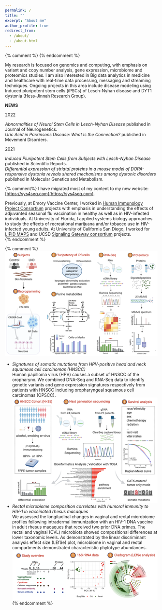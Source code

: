```yaml
---
permalink: /
title: ""
excerpt: "About me"
author_profile: true
redirect_from: 
  - /about/
  - /about.html
---
```

{% comment %} {% endcomment %}

My research is focused on genomics and computing, with emphasis on variant and copy number analysis, gene expression, microbiome and proteomics studies. I am also interested in Big data analytics in medicine and healthcare with real-time data processing, messaging and streaming techniques. Ongoing projects in this area include disease modeling using Induced pluripotent stem cells (iPSCs) of Lesch-Nyhan disease and DYT1 dystonia (<a href="http://pharmacology.emory.edu/hess-jinnah/index.html" target="_blank">Hess-Jinnah Research Group</a>).  

<b>NEWS</b>

2022  

<em>Abnormalities of Neural Stem Cells in Lesch-Nyhan Disease</em> published in Journal of Neurogenetics.  
<em>Uric Acid in Parkinsons Disease: What Is the Connection?</em> published in Movement Disorders.   

2021  

<em>Induced Pluripotent Stem Cells from Subjects with Lesch-Nyhan Disease</em> published in Scientific Reports.    
<em>Differential expression of striatal proteins in a mouse model of DOPA-responsive dystonia reveals shared mechanisms among dystonic disorders</em> published in Molecular Genetics and Metabolism.  

{% comment%}
I have migrated most of my content to my new website: [https://sys4seq.com](https://sys4seq.com).  

Previously, at Emory Vaccine Center, I worked in [Human Immunology Project Consortium](https://www.immuneprofiling.org/) projects with emphasis in understanding the effects of adjuvanted seasonal flu vaccination in healthy as well as in HIV-infected individuals. At University of Florida, I applied systems biology approaches to study the effects of recreational marijuana and/or tobacco use in HIV-infected young adults. At University of California San Diego, I worked for [LIPID MAPS](http://www.lipidmaps.org) and UCSD [Signaling Gateway consortium](http://www.signalinggateway.org/molecule/) projects.  
{% endcomment %}  

<!-- Google tag (gtag.js) -->
<script async src="https://www.googletagmanager.com/gtag/js?id=G-RWM39QLMPF"></script>
<script>
  window.dataLayer = window.dataLayer || [];
  function gtag(){dataLayer.push(arguments);}
  gtag('js', new Date());

  gtag('config', 'G-RWM39QLMPF');
</script>

{% comment %}
![Lesch-Nyhan-Disease](/images/illustration1.png)    

* _Signatures of somatic mutations from HPV-positive head and neck squamous cell carcinomas (HNSCC)_  
Human papilloma virus (HPV) causes a subset of HNSCC of the oropharynx. We combined DNA-Seq and RNA-Seq data to identify genetic variants and gene expression signatures respectively from patients with HNSCC including oropharyngeal squamous cell carcinomas (OPSCC).
![/cancer_mutations](/images/illustration2.png)  
* _Rectal microbiome composition correlates with humoral immunity to HIV-1 in vaccinated rhesus macaques_  
We assessed the longitudinal changes in vaginal and rectal microbiome profiles following intradermal immunization with an HIV-1 DNA vaccine in adult rhesus macaques that received two prior DNA primes. The rectal and vaginal (CVL) microbiota showed compositional differences at lower taxonomic levels. As demonstrated by the linear discriminant analysis effect size (LEfSe) plot, microbiome in vaginal and rectal compartments demonstrated characteristic phylotype abundances.
![/cladogram](/images/illustration3.png)  
{% endcomment %}
